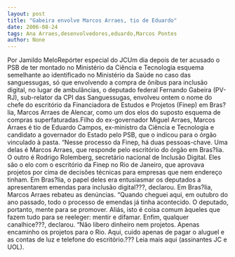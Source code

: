 ```yaml
---
layout: post
title: "Gabeira envolve Marcos Arraes, tio de Eduardo"
date: 2006-08-24
tags: Ana Arraes,desenvolvedores,eduardo,Marcos Pontes
author: None
---
```

Por Jamildo MeloRepórter especial do JCUm dia depois de ter acusado o PSB de ter montado no Ministério da Ciência e Tecnologia esquema semelhante ao identificado no Ministério da Saúde no caso das sanguessugas, só que envolvendo a compra de ônibus para inclusão digital, no lugar de ambulâncias, o deputado federal Fernando Gabeira (PV-RJ), sub-relator da CPI das Sanguessugas, envolveu ontem o nome do chefe do escritório da Financiadora de Estudos e Projetos (Finep) em Bras?lia, Marcos Arraes de Alencar, como um dos elos do suposto esquema de compras superfaturadas.Filho do ex-governador Miguel Arraes, Marcos Arraes é tio de Eduardo Campos, ex-ministro da Ciência e Tecnologia e candidato a governador do Estado pelo PSB, que o indicou para o órgão vinculado à pasta. “Nesse processo da Finep, há duas pessoas-chave. Uma delas é Marcos Arraes, que responde pelo escritório do órgão em Bras?lia. O outro é Rodrigo Rolemberg, secretário nacional de Inclusão Digital. Eles são o elo com o escritório da Finep no Rio de Janeiro, que aprovava projetos por cima de decisões técnicas para empresas que nem endereço tinham. Em Bras?lia, o papel deles era entusiasmar os deputados a apresentarem emendas para inclusão digital???, declarou. Em Bras?lia, Marcos Arraes rebateu as denúncias. “Quando cheguei aqui, em outubro do ano passado, todo o processo de emendas já tinha acontecido. O deputado, portanto, mente para se promover. Aliás, isto é coisa comum àqueles que fazem tudo para se reeleger: mentir e difamar. Enfim, qualquer canalhice???, declarou. “Não libero dinheiro nem projetos. Apenas encaminho os projetos para o Rio. Aqui, cuido apenas de pagar o aluguel e as contas de luz e telefone do escritório.???
Leia mais aqui (assinantes JC e UOL). 
